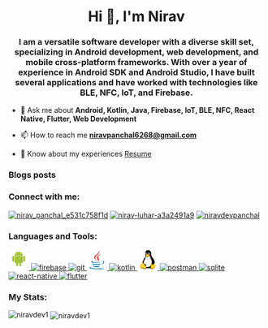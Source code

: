 <h1 align="center">Hi 👋, I'm Nirav</h1>
<h3 align="center">I am a versatile software developer with a diverse skill set, specializing in Android development, web development, and mobile cross-platform frameworks. With over a year of experience in Android SDK and Android Studio, I have built several applications and have worked with technologies like BLE, NFC, IoT, and Firebase.</h3>

- 💬 Ask me about **Android, Kotlin, Java, Firebase, IoT, BLE, NFC, React Native, Flutter, Web Development**

- 📫 How to reach me **niravpanchal6268@gmail.com**

- 📄 Know about my experiences [Resume](https://drive.google.com/file/d/1cZjWIebdSCWkMDZbg1x02z0kxPe21cr8/view?usp=sharing)

### Blogs posts
<!-- BLOG-POST-LIST:START -->
<!-- BLOG-POST-LIST:END -->

<h3 align="left">Connect with me:</h3>
<p align="left">
  <a href="https://dev.to/nirav_panchal_e531c758f1d" target="blank"><img align="center" src="https://raw.githubusercontent.com/rahuldkjain/github-profile-readme-generator/master/src/images/icons/Social/devto.svg" alt="nirav_panchal_e531c758f1d" height="30" width="40" /></a>
  <a href="https://linkedin.com/in/nirav-luhar-a3a2491a9" target="blank"><img align="center" src="https://raw.githubusercontent.com/rahuldkjain/github-profile-readme-generator/master/src/images/icons/Social/linked-in-alt.svg" alt="nirav-luhar-a3a2491a9" height="30" width="40" /></a>
  <a href="https://instagram.com/niravdevpanchal" target="blank"><img align="center" src="https://raw.githubusercontent.com/rahuldkjain/github-profile-readme-generator/master/src/images/icons/Social/instagram.svg" alt="niravdevpanchal" height="30" width="40" /></a>
</p>

<h3 align="left">Languages and Tools:</h3>
<p align="left">
  <a href="https://developer.android.com" target="_blank" rel="noreferrer"> <img src="https://raw.githubusercontent.com/devicons/devicon/master/icons/android/android-original-wordmark.svg" alt="android" width="40" height="40"/> </a>
  <a href="https://firebase.google.com/" target="_blank" rel="noreferrer"> <img src="https://www.vectorlogo.zone/logos/firebase/firebase-icon.svg" alt="firebase" width="40" height="40"/> </a>
  <a href="https://git-scm.com/" target="_blank" rel="noreferrer"> <img src="https://www.vectorlogo.zone/logos/git-scm/git-scm-icon.svg" alt="git" width="40" height="40"/> </a>
  <a href="https://www.java.com" target="_blank" rel="noreferrer"> <img src="https://raw.githubusercontent.com/devicons/devicon/master/icons/java/java-original.svg" alt="java" width="40" height="40"/> </a>
  <a href="https://kotlinlang.org" target="_blank" rel="noreferrer"> <img src="https://www.vectorlogo.zone/logos/kotlinlang/kotlinlang-icon.svg" alt="kotlin" width="40" height="40"/> </a>
  <a href="https://www.linux.org/" target="_blank" rel="noreferrer"> <img src="https://raw.githubusercontent.com/devicons/devicon/master/icons/linux/linux-original.svg" alt="linux" width="40" height="40"/> </a>
  <a href="https://postman.com" target="_blank" rel="noreferrer"> <img src="https://www.vectorlogo.zone/logos/getpostman/getpostman-icon.svg" alt="postman" width="40" height="40"/> </a>
  <a href="https://www.sqlite.org/" target="_blank" rel="noreferrer"> <img src="https://www.vectorlogo.zone/logos/sqlite/sqlite-icon.svg" alt="sqlite" width="40" height="40"/> </a>
  <a href="https://reactnative.dev/" target="_blank" rel="noreferrer"> <img src="https://reactnative.dev/img/header_logo.svg" alt="react-native" width="40" height="40"/> </a>
  <a href="https://flutter.dev/" target="_blank" rel="noreferrer"> <img src="https://www.gstatic.com/devrel-devsite/prod/v18af98722840dca56faefae94257d94871f07ae68e6f6225c2963b4f21ad2128/firebase/images/lockup.svg" alt="flutter" width="40" height="40"/> </a>
</p>

<h3 align="left">My Stats:</h3>
<p><img align="left" src="https://github-readme-stats.vercel.app/api/top-langs?username=niravdev1&show_icons=true&locale=en&layout=compact" alt="niravdev1" /></p>

<p>&nbsp;<img align="center" src="https://github-readme-stats.vercel.app/api?username=niravdev1&show_icons=true&locale=en" alt="niravdev1" /></p>
